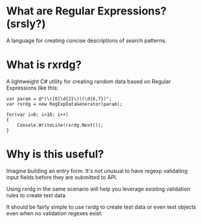 # What are Regular Expressions? (srsly?)
A language for creating concise descriptions of search patterns.

# What is rxrdg?
A lightweight C# utility for creating random data based on Regular Expressions like this:

	var param = @"(\([0]\d{2}\))(\d{6,7})";
	var rxrdg = new RegExpDataGenerator(param);

	for(var i=0; i<10; i++)
	{
   		Console.WriteLine(rxrdg.Next());
	}

# Why is this useful?
Imagine building an entry form. It's not unusual to have regexp validating input fields before they are submitted to API.

Using rxrdg in the same scenario will help you leverage existing validation rules to create test data.

It should be fairly simple to use rxrdg to create test data or even test objects even when no validation regexes exist.
